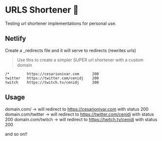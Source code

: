 # URLS Shortener 🔗

Testing url shortener implementations for personal use.

## Netlify

Create a \_redirects file and it will serve to redirects (rewrites urls)

> Use this to create a simpler SUPER url shortener with a custom domain

```
/*        https://cesarionivar.com      200
twitter   https://twitter.com/cenidj    200
twitch    https://twitch.tv/cenidj      200
```

## Usage

domain.com/ -> will redirect to https://cesarionivar.com with status 200
domain.com/twitter -> will redirect to https://twitter.com/cenidj with status 200
domain.com/twitch -> will redirect to https://twitch.tv/cenidj with status 200

and so on!!
